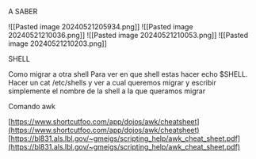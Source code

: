 A SABER


![[Pasted image 20240521205934.png]]
![[Pasted image 20240521210036.png]]
![[Pasted image 20240521210053.png]]
![[Pasted image 20240521210203.png]]

SHELL 

Como migrar a otra shell 
Para ver en que shell estas hacer echo $SHELL.
Hacer un cat /etc/shells y ver a cual queremos migrar y escribir simplemente
el nombre de la shell a la que queramos migrar

Comando awk

[https://www.shortcutfoo.com/app/dojos/awk/cheatsheet](https://www.shortcutfoo.com/app/dojos/awk/cheatsheet)
[https://bl831.als.lbl.gov/~gmeigs/scripting_help/awk_cheat_sheet.pdf](https://bl831.als.lbl.gov/~gmeigs/scripting_help/awk_cheat_sheet.pdf)
